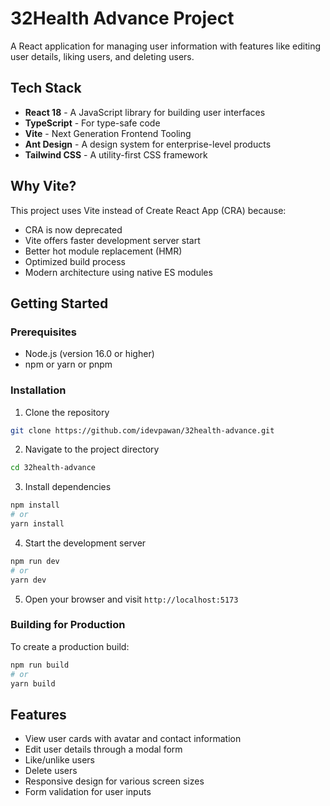 # 32Health Advance Project

A React application for managing user information with features like editing user details, liking users, and deleting users.

## Tech Stack

- **React 18** - A JavaScript library for building user interfaces
- **TypeScript** - For type-safe code
- **Vite** - Next Generation Frontend Tooling
- **Ant Design** - A design system for enterprise-level products
- **Tailwind CSS** - A utility-first CSS framework

## Why Vite?

This project uses Vite instead of Create React App (CRA) because:

- CRA is now deprecated
- Vite offers faster development server start
- Better hot module replacement (HMR)
- Optimized build process
- Modern architecture using native ES modules

## Getting Started

### Prerequisites

- Node.js (version 16.0 or higher)
- npm or yarn or pnpm

### Installation

1. Clone the repository

```bash
git clone https://github.com/idevpawan/32health-advance.git
```

2. Navigate to the project directory

```bash
cd 32health-advance
```

3. Install dependencies

```bash
npm install
# or
yarn install
```

4. Start the development server

```bash
npm run dev
# or
yarn dev
```

5. Open your browser and visit `http://localhost:5173`

### Building for Production

To create a production build:

```bash
npm run build
# or
yarn build
```

## Features

- View user cards with avatar and contact information
- Edit user details through a modal form
- Like/unlike users
- Delete users
- Responsive design for various screen sizes
- Form validation for user inputs
